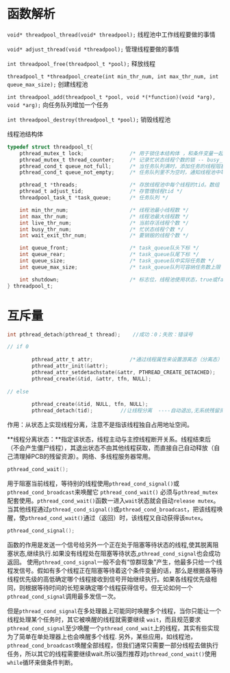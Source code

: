# 函数解析

`void* threadpool_thread(void* threadpool);` 线程池中工作线程要做的事情

`void* adjust_thread(void *threadpool);` 管理线程要做的事情

`int threadpool_free(threadpool_t *pool);` 释放线程

`threadpool_t *threadpool_create(int min_thr_num, int max_thr_num, int queue_max_size);` 创建线程池

`int threadpool_add(threadpool_t *pool, void *(*function)(void *arg), void *arg);` 向任务队列增加一个任务

`int threadpool_destroy(threadpool_t *pool);` 销毁线程池

线程池结构体

```c
typedef struct threadpool_t{
    pthread_mutex_t lock;               /* 用于锁住本结构体 ，和条件变量一起使用 */
    pthread_mutex_t thread_counter;     /* 记录忙状态线程个数的锁 -- busy_thr_num */
    pthread_cond_t queue_not_full;      /* 当任务队列满时，添加任务的线程阻塞，等待此条件变量 */
    pthread_cond_t queue_not_empty;     /* 任务队列里不为空时，通知线程池中等待任务的线程 */

    pthread_t *threads;                 /* 存放线程池中每个线程的tid。数组 */
    pthread_t adjust_tid;               /* 存管理线程tid */
    threadpool_task_t *task_queue;      /* 任务队列 */

    int min_thr_num;                    /* 线程池最小线程数 */
    int max_thr_num;                    /* 线程池最大线程数 */
    int live_thr_num;                   /* 当前存活线程个数 */
    int busy_thr_num;                   /* 忙状态线程个数 */
    int wait_exit_thr_num;              /* 要销毁的线程个数 */

    int queue_front;                    /* task_queue队头下标 */
    int queue_rear;                     /* task_queue队尾下标 */
    int queue_size;                     /* task_queue队中实际任务数 */
    int queue_max_size;                 /* task_queue队列可容纳任务数上限 */

    int shutdown;                       /* 标志位，线程池使用状态，true或false */
} threadpool_t;
```

# 互斥量

```c
int pthread_detach(pthread_t thread);    //成功：0；失败：错误号

// if 0
 
        pthread_attr_t attr;            /*通过线程属性来设置游离态（分离态）*/
        pthread_attr_init(&attr);
        pthread_attr_setdetachstate(&attr, PTHREAD_CREATE_DETACHED);
        pthread_create(&tid, &attr, tfn, NULL);
 
// else
 
        pthread_create(&tid, NULL, tfn, NULL);
        pthread_detach(tid);         //让线程分离  ----自动退出,无系统残留资源

```

作用：从状态上实现线程分离，注意不是指该线程独自占用地址空间。

**线程分离状态：**指定该状态，线程主动与主控线程断开关系。线程结束后（不会产生僵尸线程），其退出状态不由其他线程获取，而直接自己自动释放（自己清理掉PCB的残留资源）。网络、多线程服务器常用。



```c
pthread_cond_wait();
```

用于阻塞当前线程，等待别的线程使用`pthread_cond_signal()`或`pthread_cond_broadcast`来唤醒它 `pthread_cond_wait()` 必须与`pthread_mutex`配套使用。`pthread_cond_wait()`函数一进入`wait`状态就会自动`release mutex`。当其他线程通过`pthread_cond_signal()`或`pthread_cond_broadcast`，把该线程唤醒，使`pthread_cond_wait()`通过（返回）时，该线程又自动获得该`mutex`。



```c
pthread_cond_signal();
```

函数的作用是发送一个信号给另外一个正在处于阻塞等待状态的线程,使其脱离阻塞状态,继续执行.如果没有线程处在阻塞等待状态,`pthread_cond_signal`也会成功返回。
使用`pthread_cond_signal`一般不会有“惊群现象”产生，他最多只给一个线程发信号。假如有多个线程正在阻塞等待着这个条件变量的话，那么是根据各等待线程优先级的高低确定哪个线程接收到信号开始继续执行。如果各线程优先级相同，则根据等待时间的长短来确定哪个线程获得信号。但无论如何一个`pthread_cond_signal`调用最多发信一次。

但是`pthread_cond_signal`在多处理器上可能同时唤醒多个线程，当你只能让一个线程处理某个任务时，其它被唤醒的线程就需要继续
`wait`，而且规范要求`pthread_cond_signal`至少唤醒一个`pthread_cond_wait`上的线程，其实有些实现为了简单在单处理器上也会唤醒多个线程. 另外，某些应用，如线程池，`pthread_cond_broadcast`唤醒全部线程，但我们通常只需要一部分线程去做执行任务，所以其它的线程需要继续wait.所以强烈推荐对`pthread_cond_wait()`使用`while`循环来做条件判断。